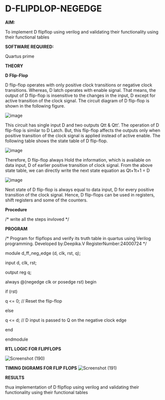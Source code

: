 # D-FLIPDLOP-NEGEDGE

**AIM:**

To implement  D flipflop using verilog and validating their functionality using their functional tables

**SOFTWARE REQUIRED:**

Quartus prime

**THEORY**

**D Flip-Flop**

D flip-flop operates with only positive clock transitions or negative clock transitions. Whereas, D latch operates with enable signal. That means, the output of D flip-flop is insensitive to the changes in the input, D except for active transition of the clock signal. The circuit diagram of D flip-flop is shown in the following figure.

![image](https://github.com/naavaneetha/D-FLIPDLOP-NEGEDGE/assets/154305477/48c81fe8-bc3f-40e7-95e2-519fc155ad51)

This circuit has single input D and two outputs Qtt & Qtt’. The operation of D flip-flop is similar to D Latch. But, this flip-flop affects the outputs only when positive transition of the clock signal is applied instead of active enable. The following table shows the state table of D flip-flop.

![image](https://github.com/naavaneetha/D-FLIPDLOP-NEGEDGE/assets/154305477/e5f3fda7-68ec-4a3a-a0a4-cf6f9cc4ab55)

Therefore, D flip-flop always Hold the information, which is available on data input, D of earlier positive transition of clock signal. From the above state table, we can directly write the next state equation as Qt+1t+1 = D

![image](https://github.com/naavaneetha/D-FLIPDLOP-NEGEDGE/assets/154305477/8592c0d8-2917-4142-91b9-d6c30dd891d2)

Next state of D flip-flop is always equal to data input, D for every positive transition of the clock signal. Hence, D flip-flops can be used in registers, shift registers and some of the counters.

**Procedure**

/* write all the steps invloved */

**PROGRAM**

/* Program for flipflops and verify its truth table in quartus using Verilog programming. 
Developed by:Deepika.V
RegisterNumber:24000724
*/

module d_ff_neg_edge (d, clk, rst, q);

input d, clk, rst;
 
  output reg q;

  always @(negedge clk or posedge rst) begin
  
  if (rst)
  
  q <= 0; // Reset the flip-flop
  
  else
  
  q <= d; // D input is passed to Q on the negative clock edge
  
  end

endmodule


**RTL LOGIC FOR FLIPFLOPS**

![Screenshot (190)](https://github.com/user-attachments/assets/b34dabf5-d8a7-43c9-8ac5-75292cd58156)

**TIMING DIGRAMS FOR FLIP FLOPS**
![Screenshot (191)](https://github.com/user-attachments/assets/84ad2510-7605-4c57-8357-85f5eb09d2d3)


**RESULTS**

 thua implementation of  D flipflop using verilog and validating their functionality using their functional tables

